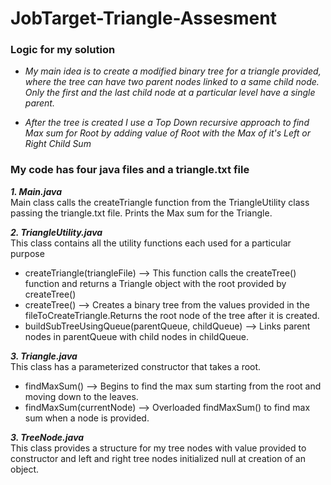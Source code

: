 # JobTarget-Triangle-Assesment

### Logic for my solution

- *My main idea is to create a modified binary tree for a triangle provided, where the tree can have two parent nodes linked to a same child node. Only the first and the last child node at a particular level have a single parent.*

- *After the tree is created I use a Top Down recursive approach to find Max sum for Root by adding value of Root with the Max of it's Left or Right Child Sum*



### My code has four java files and a triangle.txt file 

***1. Main.java***
<br/>Main class calls the createTriangle function from the TriangleUtility class passing the triangle.txt file.
Prints the Max sum for the Triangle.

***2. TriangleUtility.java***
<br/>This class contains all the utility functions each used for a particular purpose

- createTriangle(triangleFile) --> This function calls the createTree() function and returns a Triangle object with the root provided by createTree()
- createTree() --> Creates a binary tree from the values provided in the fileToCreateTriangle.Returns the root node of the tree after it is created. 
- buildSubTreeUsingQueue(parentQueue, childQueue) --> Links parent nodes in parentQueue with child nodes in childQueue.

***3. Triangle.java***
 <br/>This class has a parameterized constructor that takes a root.
 
 - findMaxSum() --> Begins to find the max sum starting from the root and moving down to the leaves.
 - findMaxSum(currentNode) --> Overloaded findMaxSum() to find max sum when a node is provided.
 
 ***3. TreeNode.java***
 <br/> This class provides a structure for my tree nodes with value provided to constructor and left and right tree nodes initialized null at creation of an object.
